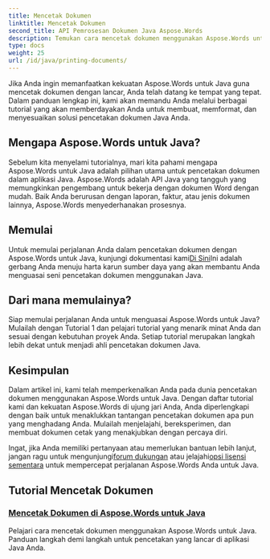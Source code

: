 ```yaml
---
title: Mencetak Dokumen
linktitle: Mencetak Dokumen
second_title: API Pemrosesan Dokumen Java Aspose.Words
description: Temukan cara mencetak dokumen menggunakan Aspose.Words untuk Java dengan daftar tutorial lengkap kami. Pelajari cara membuat, memformat, dan menyesuaikan solusi pencetakan dokumen Java Anda.
type: docs
weight: 25
url: /id/java/printing-documents/
---
```


Jika Anda ingin memanfaatkan kekuatan Aspose.Words untuk Java guna mencetak dokumen dengan lancar, Anda telah datang ke tempat yang tepat. Dalam panduan lengkap ini, kami akan memandu Anda melalui berbagai tutorial yang akan memberdayakan Anda untuk membuat, memformat, dan menyesuaikan solusi pencetakan dokumen Java Anda. 

## Mengapa Aspose.Words untuk Java?

Sebelum kita menyelami tutorialnya, mari kita pahami mengapa Aspose.Words untuk Java adalah pilihan utama untuk pencetakan dokumen dalam aplikasi Java. Aspose.Words adalah API Java yang tangguh yang memungkinkan pengembang untuk bekerja dengan dokumen Word dengan mudah. Baik Anda berurusan dengan laporan, faktur, atau jenis dokumen lainnya, Aspose.Words menyederhanakan prosesnya.

## Memulai

 Untuk memulai perjalanan Anda dalam pencetakan dokumen dengan Aspose.Words untuk Java, kunjungi dokumentasi kami[Di Sini](https://reference.aspose.com/words/java/)Ini adalah gerbang Anda menuju harta karun sumber daya yang akan membantu Anda menguasai seni pencetakan dokumen menggunakan Java.

## Dari mana memulainya?

Siap memulai perjalanan Anda untuk menguasai Aspose.Words untuk Java? Mulailah dengan Tutorial 1 dan pelajari tutorial yang menarik minat Anda dan sesuai dengan kebutuhan proyek Anda. Setiap tutorial merupakan langkah lebih dekat untuk menjadi ahli pencetakan dokumen Java.

## Kesimpulan

Dalam artikel ini, kami telah memperkenalkan Anda pada dunia pencetakan dokumen menggunakan Aspose.Words untuk Java. Dengan daftar tutorial kami dan kekuatan Aspose.Words di ujung jari Anda, Anda diperlengkapi dengan baik untuk menaklukkan tantangan pencetakan dokumen apa pun yang menghadang Anda. Mulailah menjelajahi, bereksperimen, dan membuat dokumen cetak yang menakjubkan dengan percaya diri.

 Ingat, jika Anda memiliki pertanyaan atau memerlukan bantuan lebih lanjut, jangan ragu untuk mengunjungi[forum dukungan](https://forum.aspose.com/) atau jelajahi[opsi lisensi sementara](https://purchase.aspose.com/temporary-license/) untuk mempercepat perjalanan Aspose.Words Anda untuk Java.

## Tutorial Mencetak Dokumen
### [Mencetak Dokumen di Aspose.Words untuk Java](./printing-documents/)
Pelajari cara mencetak dokumen menggunakan Aspose.Words untuk Java. Panduan langkah demi langkah untuk pencetakan yang lancar di aplikasi Java Anda.